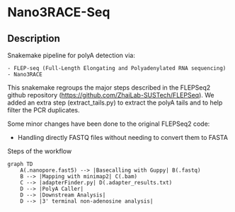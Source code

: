 # Nano3RACE-Seq

## Description

Snakemake pipeline for polyA detection via:

    - FLEP-seq (Full-Length Elongating and Polyadenylated RNA sequencing) 
    - Nano3RACE

This snakemake regroups the major steps described in the FLEPSeq2 github repository (https://github.com/ZhaiLab-SUSTech/FLEPSeq). 
We added an extra step (extract_tails.py) to extract the polyA tails and to help filter the PCR duplicates.  

Some minor changes have been done to the original FLEPSeq2 code:
- Handling directly FASTQ files without needing to convert them to FASTA

Steps of the workflow
```mermaid
graph TD
    A(.nanopore.fast5) --> |Basecalling with Guppy| B(.fastq)
    B --> |Mapping with minimap2| C(.bam)
    C --> |adapterFinder.py| D(.adapter_results.txt)
    D --> |PolyA Caller|
    D --> |Downstream Analysis|
    D --> |3' terminal non-adenosine analysis|

```
